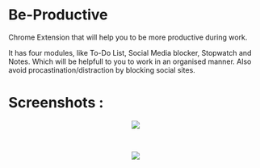 # Be-Productive
Chrome Extension that will help you to be more productive during work.

It has four modules, like To-Do List, Social Media blocker, Stopwatch and Notes. Which will be helpfull to you to work in an organised manner. Also avoid procastination/distraction by blocking social sites. 

# Screenshots :
<p align = "center">
 <img src="https://user-images.githubusercontent.com/68363290/134545843-de888481-d5ed-4215-966f-d9ba056e1074.JPG">
 </p>
 <br>
 <p align = "center">
 <img src="https://user-images.githubusercontent.com/68363290/134546606-803f4519-2686-4058-b7d7-3319cc6e5f02.JPG">
 </p>


